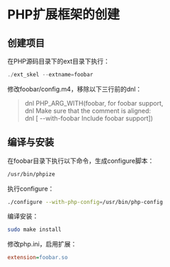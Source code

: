 # PHP扩展框架的创建


## 创建项目

在PHP源码目录下的ext目录下执行：

```c
./ext_skel --extname=foobar
```

修改foobar/config.m4，移除以下三行前的dnl：

>dnl PHP_ARG_WITH(foobar, for foobar support,  
>dnl Make sure that the comment is aligned:  
>dnl [  --with-foobar             Include foobar support])

## 编译与安装

在foobar目录下执行以下命令，生成configure脚本：

```bash
/usr/bin/phpize
```

执行configure：

```bash
./configure --with-php-config=/usr/bin/php-config
```

编译安装：

```bash
sudo make install
```

修改php.ini，启用扩展：

```ini
extension=foobar.so
```

